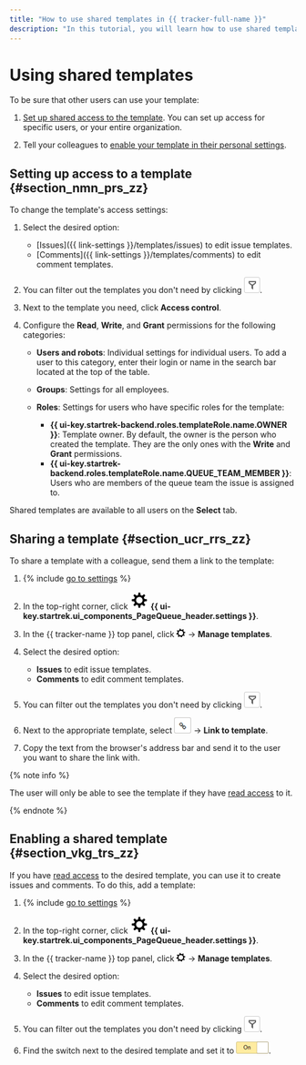 ```yaml
---
title: "How to use shared templates in {{ tracker-full-name }}"
description: "In this tutorial, you will learn how to use shared templates."
---
```


# Using shared templates

To be sure that other users can use your template:

1. [Set up shared access to the template](share-template.md#section_nmn_prs_zz). You can set up access for specific users, or your entire organization.

1. Tell your colleagues to [enable your template in their personal settings](share-template.md#section_vkg_trs_zz).

## Setting up access to a template {#section_nmn_prs_zz}

To change the template's access settings:

1. Select the desired option:
   - [Issues]({{ link-settings }}/templates/issues) to edit issue templates.
   - [Comments]({{ link-settings }}/templates/comments) to edit comment templates.

1. You can filter out the templates you don't need by clicking ![](../../_assets/tracker/queue-filter.png).

1. Next to the template you need, click **Access control**.

1. Configure the **Read**, **Write**, and **Grant** permissions for the following categories:
   - **Users and robots**: Individual settings for individual users. To add a user to this category, enter their login or name in the search bar located at the top of the table.
   - **Groups**: Settings for all employees.


   - **Roles**: Settings for users who have specific roles for the template:
      - **{{ ui-key.startrek-backend.roles.templateRole.name.OWNER }}**: Template owner. By default, the owner is the person who created the template. They are the only ones with the **Write** and **Grant** permissions.
      - **{{ ui-key.startrek-backend.roles.templateRole.name.QUEUE_TEAM_MEMBER }}**: Users who are members of the queue team the issue is assigned to.

Shared templates are available to all users on the **Select** tab.

## Sharing a template {#section_ucr_rrs_zz}

To share a template with a colleague, send them a link to the template:

1. {% include [go to settings](../../_includes/tracker/transition-page.md) %}

1. In the top-right corner, click ![](../../_assets/tracker/svg/queue-settings.svg) **{{ ui-key.startrek.ui_components_PageQueue_header.settings }}**.

1. In the {{ tracker-name }} top panel, click ![](../../_assets/tracker/tracker-settings.png) → **Manage templates**.

1. Select the desired option:
   - **Issues** to edit issue templates.
   - **Comments** to edit comment templates.

1. You can filter out the templates you don't need by clicking ![](../../_assets/tracker/queue-filter.png).

1. Next to the appropriate template, select ![](../../_assets/tracker/share.png) → **Link to template**.

1. Copy the text from the browser's address bar and send it to the user you want to share the link with.

{% note info %}

The user will only be able to see the template if they have [read access](#section_nmn_prs_zz) to it.

{% endnote %}

## Enabling a shared template {#section_vkg_trs_zz}

If you have [read access](#section_nmn_prs_zz) to the desired template, you can use it to create issues and comments. To do this, add a template:

1. {% include [go to settings](../../_includes/tracker/transition-page.md) %}

1. In the top-right corner, click ![](../../_assets/tracker/svg/queue-settings.svg) **{{ ui-key.startrek.ui_components_PageQueue_header.settings }}**.

1. In the {{ tracker-name }} top panel, click ![](../../_assets/tracker/tracker-settings.png) → **Manage templates**.

1. Select the desired option:
   - **Issues** to edit issue templates.
   - **Comments** to edit comment templates.

1. You can filter out the templates you don't need by clicking ![](../../_assets/tracker/queue-filter.png).

1. Find the switch next to the desired template and set it to ![](../../_assets/tracker/enabled-switch-2.png).

